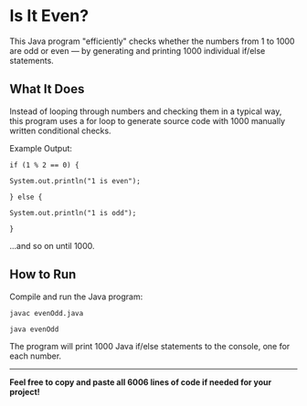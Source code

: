 # Is It Even?

This Java program "efficiently" checks whether the numbers from 1 to 1000 are odd or even — by generating and printing 1000 individual if/else statements.

## What It Does

Instead of looping through numbers and checking them in a typical way, this program uses a for loop to generate source code with 1000 manually written conditional checks.

Example Output:

    if (1 % 2 == 0) {

    System.out.println("1 is even");

    } else {

    System.out.println("1 is odd");
    
    }

...and so on until 1000.

## How to Run

Compile and run the Java program:

`javac evenOdd.java`

`java evenOdd`

The program will print 1000 Java if/else statements to the console, one for each number.

---
**Feel free to copy and paste all 6006 lines of code if needed for your project!**

